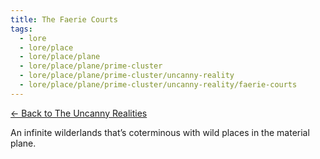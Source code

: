 ```yaml
---
title: The Faerie Courts
tags:
  - lore
  - lore/place
  - lore/place/plane
  - lore/place/plane/prime-cluster
  - lore/place/plane/prime-cluster/uncanny-reality
  - lore/place/plane/prime-cluster/uncanny-reality/faerie-courts
---
```


[<- Back to The Uncanny Realities](index.md)

An infinite wilderlands that’s coterminous with wild places in the material plane.
